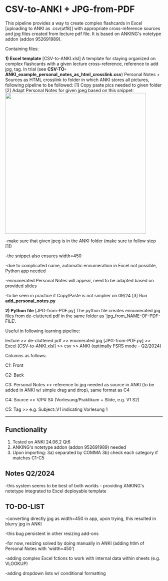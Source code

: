 # CSV-to-ANKI + JPG-from-PDF
This pipeline provides a way to create complex flashcards in Excel [uploading to ANKI as .csv(utf8)] with appropriate cross-reference sources and jpg files created from lecture pdf file. 
It is based on ANKING's notetype addon (addon 952691989). 

Containing files:

**1) Excel template** [CSV-to-ANKI.xlsl]
   A template for staying organized on complex flashcards with a given lecture cross-reference, reference to add jpg, tag. 
   In trial (see **CSV-TO-ANKI_example_personal_notes_as_html_crosslink.csv**) Personal Notes + Sources as HTML crosslink to folder in which ANKI stores all pictures, following pipeline to be followed:
   [1] Copy paste pics needed to given folder
   [2] Adapt Personal Notes for given jpeg based on this snippet:
   **<img src="V_01-S_01.jpg" data-editor-shrink="false" width="450">**
   
   -make sure that given jpeg is in the ANKI folder  (make sure to follow step [1])
   
   -the snippet also ensures width=450
   
   -due to complicated name, automatic ennumeration in Excel not possible, Python app       needed
   
   -ennumerated Personal Notes will appear, need to be adapted based on provided slides
   
   -to be seen in practice if Copy/Paste is not simplier on 09/24 
   [3] Run **add_personal_notes.py** 
   
**2) Python file** [JPG-from-PDF.py]
The python file creates ennumerated jpg files from de-cluttered pdf in the same folder as 'jpg_from_NAME-OF-PDF-FILE'.

Useful in following learning pipeline:

lecture >> de-cluttered pdf >> enumerated jpg [JPG-from-PDF.py] >> Excel [CSV-to-ANKI.xlsl] >> csv >> ANKI (optimally FSRS mode - Q2/2024)

Columns as follows:

C1: Front

C2: Back

C3: Personal Notes >> reference to jpg needed as source in ANKI (to be added in ANKI w/ simple drag and drop), same format as C4

C4: Source >> V/P# S# (Vorlesung/Praktikum + Slide, e.g. V1 S2)

C5: Tag >> e.g. Subject::V1 indicating Vorlesung 1

*** 

## Functionality
1) Tested on ANKI 24.06.2 Qt6
2) ANKING's notetype addon (addon 952691989) needed
3) Upon importing: 3a) separated by COMMA 3b) check each category if matches C1-C5
## Notes Q2/2024
-this system seems to be best of both worlds - providing  ANKING's notetype integrated to Excel deployable template

## TO-DO-LIST
-converting directly jpg as width=450 in app, upon trying, this resulted in blurry jpg in ANKI

-this bug persistent in other resizing add-ons 

-for now, resizing solved by doing manually in ANKI (adding htlm of Personal Notes with 'width=450')

-adding complex Excel fctions to work with internal data within sheets (e.g. VLOOKUP)

-adding dropdown lists w/ conditional formatting 
